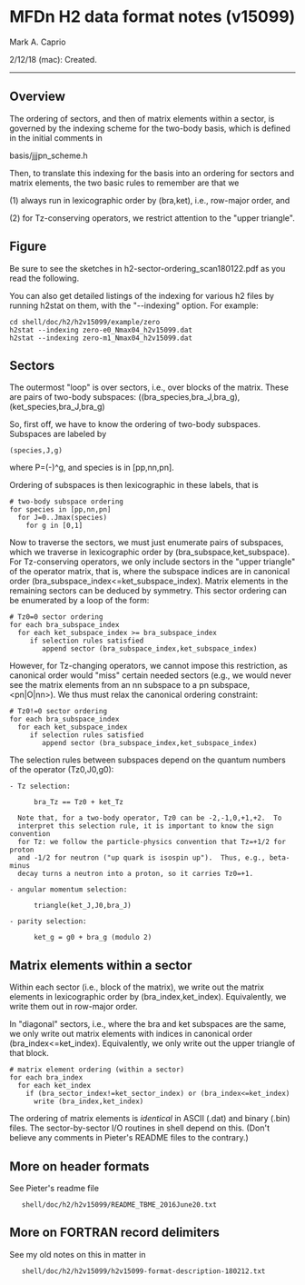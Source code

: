 # MFDn H2 data format notes (v15099) #

Mark A. Caprio

2/12/18 (mac): Created.

----------------------------------------------------------------

## Overview ##

   The ordering of sectors, and then of matrix elements within a sector, is 
governed by the indexing scheme for the two-body basis, which is defined in the initial
comments in

   basis/jjjpn_scheme.h

Then, to translate this indexing for the basis into an ordering for sectors and
matrix elements, the two basic rules to remember are that we

   (1) always run in lexicographic order by (bra,ket), i.e., row-major order,
   and

   (2) for Tz-conserving operators, we restrict attention to the "upper triangle".

## Figure ##

Be sure to see the sketches in h2-sector-ordering_scan180122.pdf as you read the
following.

You can also get detailed listings of the indexing for various h2 files by
running h2stat on them, with the "--indexing" option.  For example:

   ~~~~
   cd shell/doc/h2/h2v15099/example/zero
   h2stat --indexing zero-e0_Nmax04_h2v15099.dat
   h2stat --indexing zero-m1_Nmax04_h2v15099.dat
   ~~~~

## Sectors ##

   The outermost "loop" is over sectors, i.e., over blocks of the matrix.  These
are pairs of two-body subspaces: ((bra_species,bra_J,bra_g),(ket_species,bra_J,bra_g)

   So, first off, we have to know the ordering of two-body subspaces.  Subspaces
are labeled by

    (species,J,g)

where P=(-)^g, and species is in [pp,nn,pn].

Ordering of subspaces is then lexicographic in these labels, that is

    # two-body subspace ordering
    for species in [pp,nn,pn]
      for J=0..Jmax(species)
        for g in [0,1]

   Now to traverse the sectors, we must just enumerate pairs of subspaces, which
we traverse in lexicographic order by (bra_subspace,ket_subspace).  For
Tz-conserving operators, we only include sectors in the "upper triangle" of the
operator matrix, that is, where the subspace indices are in canonical order
(bra_subspace_index<=ket_subspace_index).  Matrix elements in the remaining
sectors can be deduced by symmetry.  This sector ordering can be enumerated by a
loop of the form:

    # Tz0=0 sector ordering
    for each bra_subspace_index
      for each ket_subspace_index >= bra_subspace_index
         if selection rules satisfied
            append sector (bra_subspace_index,ket_subspace_index)

However, for Tz-changing operators, we cannot impose this restriction, as
canonical order would "miss" certain needed sectors (e.g., we would never see
the matrix elements from an nn subspace to a pn subspace, <pn|O|nn>).  We thus
must relax the canonical ordering constraint:

    # Tz0!=0 sector ordering
    for each bra_subspace_index
      for each ket_subspace_index
         if selection rules satisfied
            append sector (bra_subspace_index,ket_subspace_index)

   The selection rules between subspaces depend on the quantum numbers of the
operator (Tz0,J0,g0):

    - Tz selection:

          bra_Tz == Tz0 + ket_Tz

      Note that, for a two-body operator, Tz0 can be -2,-1,0,+1,+2.  To
      interpret this selection rule, it is important to know the sign convention
      for Tz: we follow the particle-physics convention that Tz=+1/2 for proton
      and -1/2 for neutron ("up quark is isospin up").  Thus, e.g., beta-minus
      decay turns a neutron into a proton, so it carries Tz0=+1.

    - angular momentum selection:

          triangle(ket_J,J0,bra_J)

    - parity selection:

          ket_g = g0 + bra_g (modulo 2)

## Matrix elements within a sector ##

   Within each sector (i.e., block of the matrix), we write out the matrix
elements in lexicographic order by (bra_index,ket_index).  Equivalently, we
write them out in row-major order.

   In "diagonal" sectors, i.e., where the bra and ket subspaces are the same, we
only write out matrix elements with indices in canonical order
(bra_index<=ket_index).  Equivalently, we only write out the upper triangle of
that block.

    # matrix element ordering (within a sector)
    for each bra_index
      for each ket_index
        if (bra_sector_index!=ket_sector_index) or (bra_index<=ket_index)
          write (bra_index,ket_index)

   The ordering of matrix elements is *identical* in ASCII (.dat) and binary
(.bin) files.  The sector-by-sector I/O routines in shell depend on this.
(Don't believe any comments in Pieter's README files to the contrary.)

## More on header formats ##

   See Pieter's readme file

       shell/doc/h2/h2v15099/README_TBME_2016June20.txt

## More on FORTRAN record delimiters ##

   See my old notes on this in matter in

       shell/doc/h2/h2v15099/h2v15099-format-description-180212.txt
